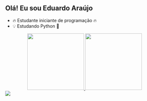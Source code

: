 ## Olá! Eu sou Eduardo Araújo

- 🔥 Estudante iniciante de programação 🔥
- 💡 Estudando Python 🐍

<div align="center">
  <a href="https://github.com/eduardoaraujo006">
  <img height="180em" src="https://github-readme-stats.vercel.app/api?username=eduardoaraujo006&show_icons=true&theme=dark&include_all_commits=true&count_private=true"/>
    
 <img height="180em" src="https://github-readme-stats.vercel.app/api/top-langs/?username=eduardoaraujo006&layout=compact&langs_count=7&theme=dark"/>
</div>
  
<div> 
  <a href="https://www.instagram.com/eduardo_araujo006/" target="_blank"><img src="https://img.shields.io/badge/-Instagram-%23E4405F?style=for-the-badge&logo=instagram&logoColor=white" target="_blank"></a>
